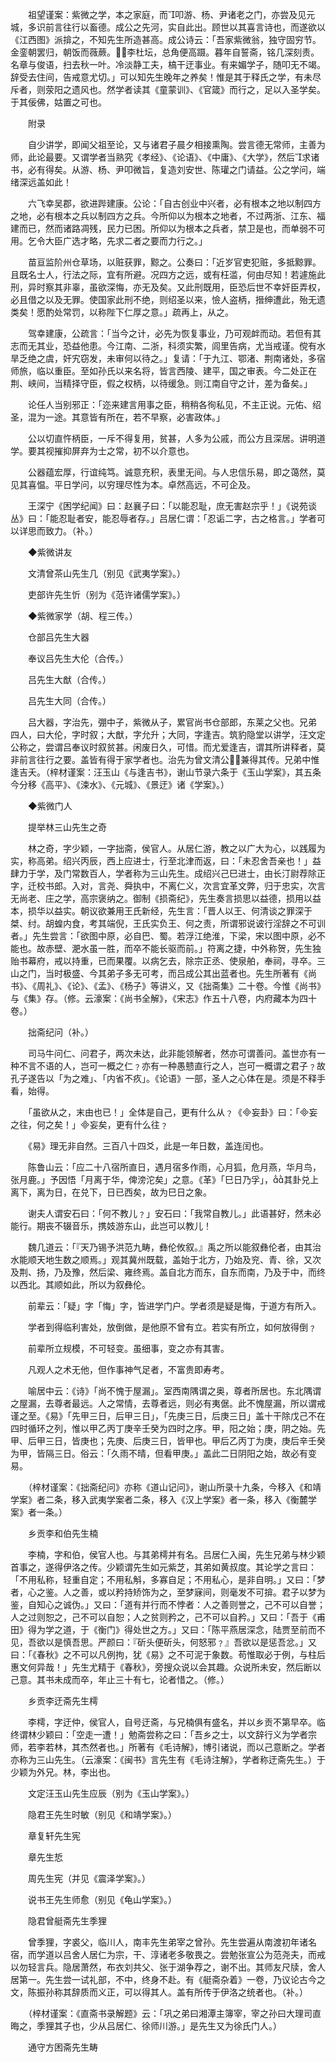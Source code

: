 <!-- { "loadSidebar": true } -->
　　祖望谨案：紫微之学，本之家庭，而叩游、杨、尹诸老之门，亦尝及见元城，多识前言往行以畜德。成公之先河，实自此出。顾世以其喜言诗也，而遂欲以《江西图》派揜之，不知先生所造甚高。成公诗云：「吾家紫微翁，独守固穷节。金銮朝罢归，朝饭而薇蕨。李杜坛，总角便高蹑。暮年自誓斋，铭几深刻责。名章与俊语，扫去秋一叶。冷淡静工夫，槁干迂事业。有来媚学子，随叩无不竭。辞受去住间，告戒意尤切。」可以知先生晚年之养矣！惟是其于释氏之学，有未尽斥者，则荥阳之遗风也。然学者读其《童蒙训》、《官箴》而行之，足以入圣学矣。于其佞佛，姑置之可也。

　　附录

　　自少讲学，即闻父祖至论，又与诸君子晨夕相接熏陶。尝言德无常师，主善为师，此论最要。又谓学者当熟究《孝经》、《论语》、《中庸》、《大学》，然后求诸书，必有得矣。从游、杨、尹叩微旨，复造刘安世、陈瓘之门请益。公之学问，端绪深远盖如此！

　　六飞幸吴郡，欲进跸建康。公论：「自古创业中兴者，必有根本之地以制四方之地，必有根本之兵以制四方之兵。今所仰以为根本之地者，不过两浙、江东、福建而已，然而诸路凋残，民力已困。所仰以为根本之兵者，禁卫是也，而单弱不可用。乞令大臣广选才略，先求二者之要而力行之。」

　　苗亘监阶州仓草场，以赃获罪，黥之。公奏曰：「近岁官吏犯赃，多抵黥罪。且既名士人，行法之际，宜有所避。况四方之远，或有枉滥，何由尽知！若遽施此刑，异时察其非辜，虽欲深悔，亦无及矣。又此刑既用，臣恐后世不幸奸臣弄权，必且借之以及无罪。使国家此刑不绝，则绍圣以来，憸人盗柄，搢绅遭此，殆无遗类矣！愿酌处常罚，以称陛下仁厚之意。」疏再上，从之。

　　驾幸建康，公疏言：「当今之计，必先为恢复事业，乃可观衅而动。若但有其志而无其业，恐益他患。今江南、二浙，科须实繁，闾里告病，尤当戒谨。傥有水旱乏绝之虞，奸宄窃发，未审何以待之。」复请：「于九江、鄂渚、荆南诸处，多宿师旅，临以重臣。至如孙氏以来名将，皆言西陵、建平，国之审表。今二处正在荆、峡间，当精择守臣，假之权柄，以待缓急。则江南自守之计，差为备矣。」

　　论任人当别邪正：「迩来建言用事之臣，稍稍各徇私见，不主正说。元佑、绍圣，混为一途。其意皆有所在，若不早察，必害政体。」

　　公以切直忤柄臣，一斥不得复用，贫甚，人多为公戚，而公方且深居。讲明道学。要其视摧抑屏弃为士之常，初不以介意也。

　　公器蕴宏厚，行谊纯笃。诚意充积，表里无间。与人忠信乐易，即之蔼然，莫见其喜愠。平日学问，以穷理尽性为本。卓然高远，不可企及。

　　王深宁《困学纪闻》曰：赵襄子曰：「以能忍耻，庶无害赵宗乎！」《说苑谈丛》曰：「能忍耻者安，能忍辱者存。」吕居仁谓：「忍诟二字，古之格言。」学者可以详思而致力。（补。）

　　◆紫微讲友

　　文清曾茶山先生几（别见《武夷学案》。）

　　吏部许先生忻（别为《范许诸儒学案》。）

　　◆紫微家学（胡、程三传。）

　　仓部吕先生大器

　　奉议吕先生大伦（合传。）

　　吕先生大猷（合传。）

　　吕先生大同（合传。）

　　吕大器，字治先，弸中子，紫微从子，累官尚书仓部郎，东莱之父也。兄弟　四人，曰大伦，字时叙；大猷，字允升；大同，字逢吉。筑豹隐堂以讲学，汪文定公称之，尝谓吕奉议时叙贫甚。闲废日久，可惜。而尤爱逢吉，谓其所讲释者，莫非前言往行之要。盖皆有得于家学者也。治先为曾文清公，兼得其传。兄弟中惟逢吉夭。（梓材谨案：汪玉山《与逢吉书》，谢山节录六条于《玉山学案》，其五条今分移《高平》、《涑水》、《元城》、《景迂》诸《学案》。）

　　◆紫微门人

　　提举林三山先生之奇

　　林之奇，字少颖，一字拙斋，侯官人。从居仁游，教之以广大为心，以践履为实，称高弟。绍兴丙辰，西上应进士，行至北津而返，曰：「未忍舍吾亲也！」益肆力于学，及门常数百人，学者称为三山先生。成绍兴己巳进士，由长汀尉荐除正字，迁校书郎。入对，言尧、舜执中，不离仁义，次言宜革文弊，归于忠实，次言无尚老、庄之学，高宗褒纳之。御制《损斋纪》，先生奏言损思以益德，损用以益本，损华以益实。朝议欲兼用王氏新经，先生言：「晋人以王、何清谈之罪深于桀、纣。胡蝗内食，考其端倪，王氏实负王、何之责，所谓邪说诐行淫辞之不可训者。」先生尝言：「欲图中原，必自巴、蜀。若浮江绝淮，下梁，宋以图中原，必不能也。故赤壁、淝水虽一胜，而卒不能长驱而前。」符离之捷，中外称贺，先生独贻书幕府，戒以持重，已而果覆。以病乞去，除宗正丞、使泉舶，奉祠，寻卒。三山之门，当时极盛、今其弟子多无可考，而吕成公其出蓝者也。先生所著有《尚书》、《周礼》、《论》、《孟》、《杨子》等讲义，又《拙斋集》二十卷。今惟《尚书》与《集》存。（修。云濠案：《尚书全解》，《宋志》作五十八卷，内府藏本为四十卷。）

　　拙斋纪问（补。）

　　司马牛问仁、问君子，两次未达，此非能领解者，然亦可谓善问。盖世亦有一种不言不语的人，岂可一概之仁﹖亦有一种愚戆直行之人，岂可一概谓之君子﹖故孔子遂告以「为之难」、「内省不疚」。《论语》一部，圣人之心体在是。须是不释手看，始得。

　　「虽欲从之，末由也已！」全体是自己，更有什么从﹖《妄卦》曰：「妄之往，何之矣！」妄矣，更有什么往﹖

　　《易》理无非自然。三百八十四爻，此是一年日数，盖连闰也。

　　陈鲁山云：「应二十八宿所直日，遇月宿多作雨，心月狐，危月燕，华月鸟，张月鹿。」予因悟「月离于华，俾滂沱矣」之意。《革》「巳日乃孚」，其卦兑上离下，离为日，在兑下，日已西矣，故为巳日之象。

　　谢夫人谓安石曰：「何不教儿﹖」安石曰：「我常自教儿。」此语甚好，然未必能行。期丧不辍音乐，携妓游东山，此岂可以教儿！

　　魏几道云：「『天乃锡予洪范九畴，彝伦攸叙。』禹之所以能叙彝伦者，由其治水能顺天地生数之顺焉。」观其冀州既载，盖始于北方，乃始及兖、青、徐，又次及荆、扬，乃及豫，然后梁、雍终焉。盖自北方而东，自东而南，乃及于中，而终以西北。其顺如此，所以为叙彝伦。

　　前辈云：「疑」字「悔」字，皆进学门户。学者须是疑是悔，于道方有所入。

　　学者到得临利害处，放倒做，是他原不曾有立。若实有所立，如何放得倒﹖

　　前辈所立规模，不可轻变。虽细事，变之亦有其害。

　　凡观人之术无他，但作事神气足者，不富贵即寿考。

　　喻居中云：《诗》「尚不愧于屋漏」。室西南隅谓之奥，尊者所居也。东北隅谓之屋漏，去尊者最远。人之常情，去尊者远，则必有夷倨。此不愧屋漏，所以谓戒谨之至。《易》「先甲三日，后甲三日」，「先庚三日，后庚三日」盖十干除戊己不在四时循环之列，惟以甲乙丙丁庚辛壬癸为四时之序。甲，阳之始；庚，阴之始。先甲、后甲三日，皆庚也；先庚、后庚三日，皆甲也。甲后乙丙丁为庚，庚后辛壬癸为甲，皆隔三日。俗云：「久雨不晴，但看甲庚。」盖此二日阴阳之始，故必有变易。

　　（梓材谨案：《拙斋纪问》亦称《道山记问》，谢山所录十九条，今移入《和靖学案》者二条，移入武夷学案者二条，移入《汉上学案》者一条，移入《衡麓学案》者一条。）

　　乡贡李和伯先生楠

　　李楠，字和伯，侯官人也。与其弟樗并有名。吕居仁入闽，先生兄弟与林少颖首事之，遂得伊洛之传。少颖谓先生如元紫芝，其弟如黄叔度。其论学之言曰：「不用私称，轻重自定；不用私斛，多寡自足；不用私心，是非自明。」又曰：「梦者，心之鉴。人之善，或以矜持矫饰为之，至梦寐间，则毫发不可揜。君子以梦为鉴，自知心之诚伪。」又曰：「道有并行而不悖者：人之善则誉之，己不可以自誉；人之过则恕之，己不可以自恕；人之贫则矜之，己不可以自矜。」又曰：「吾于《甫田》得为学之道，于《衡门》得处世之方。」又曰：「陈平燕居深念，陆贾至前而不见，吾欲以是慎吾思。严颜曰：『斫头便斫头，何怒邪﹖』吾欲以是惩吾忿。」又曰：「《春秋》之不可以凡例拘，犹《易》之不可泥于象数。苟惟取必于例，与柱后惠文何异哉！」先生尤精于《春秋》，旁搜众说以会其趣。众说所未安，然后断以己意。其书未成而卒，年止三十有七，论者惜之。（修。）

　　乡贡李迂斋先生樗

　　李樗，字迂仲，侯官人，自号迂斋，与兄楠俱有盛名，并以乡贡不第早卒。临终谓林少颖曰：「空走一遭！」勉斋尝称之曰：「吾乡之士，以文辞行义为学者宗师，若李若林，其杰然者也。」所著有《毛诗解》，博引诸说，而以己意断之。学者亦称为三山先生。（云濠案：《闽书》言先生有《毛诗注解》，学者称迂斋先生。）于少颖为外兄。林，李出也。

　　文定汪玉山先生应辰（别为《玉山学案》。）

　　隐君王先生时敏（别见《和靖学案》。）

　　章复轩先生宪

　　章先生悊

　　周先生宪（并见《震泽学案》。）

　　说书王先生师愈（别见《龟山学案》。）

　　隐君曾艇斋先生季狸

　　曾季狸，字裘父，临川人，南丰先生弟宰之曾孙。先生尝遍从南渡初年诸名宿，而学道以吕舍人居仁为宗，干、淳诸老多敬畏之。尝勉张宣公为范尧夫，而戒以勿轻言兵。隐居萧然，布衣刘共父、张于湖争荐之，谢不出。其师友尺牍，舍人居第一。先生尝一试礼部，不中，终身不赴。有《艇斋杂着》一卷，乃议论古今之文，陈振孙称其辞质而义正，可以得其人。盖有所传于伊洛之统者也。（补。）

　　（梓材谨案：《直斋书录解题》云：「巩之弟曰湘潭主簿宰，宰之孙曰大理司直晦之，季狸其子也，少从吕居仁、徐师川游。」是先生又为徐氏门人。）

　　通守方困斋先生畴

